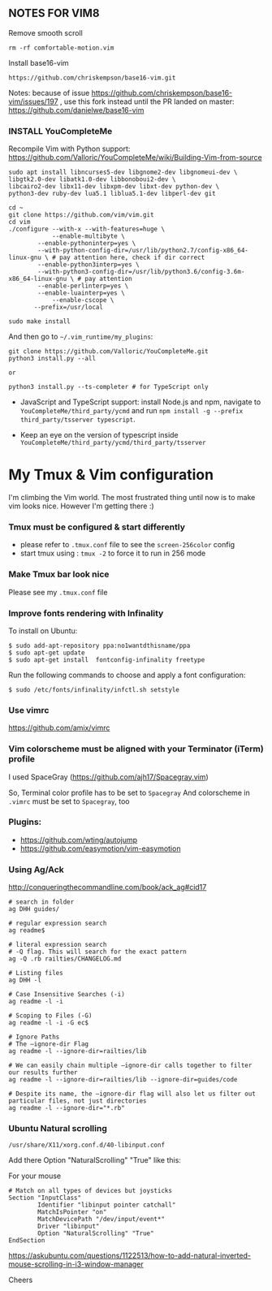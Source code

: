 ## NOTES FOR VIM8

Remove smooth scroll
```
rm -rf comfortable-motion.vim
```

Install base16-vim
```
https://github.com/chriskempson/base16-vim.git
```

Notes: 
because of issue https://github.com/chriskempson/base16-vim/issues/197 , 
use this fork instead until the PR landed on master: https://github.com/danielwe/base16-vim

### INSTALL YouCompleteMe

Recompile Vim with Python support: https://github.com/Valloric/YouCompleteMe/wiki/Building-Vim-from-source

```
sudo apt install libncurses5-dev libgnome2-dev libgnomeui-dev \
libgtk2.0-dev libatk1.0-dev libbonoboui2-dev \
libcairo2-dev libx11-dev libxpm-dev libxt-dev python-dev \
python3-dev ruby-dev lua5.1 liblua5.1-dev libperl-dev git
```

```
cd ~
git clone https://github.com/vim/vim.git
cd vim
./configure --with-x --with-features=huge \
            --enable-multibyte \
	    --enable-pythoninterp=yes \
	    --with-python-config-dir=/usr/lib/python2.7/config-x86_64-linux-gnu \ # pay attention here, check if dir correct
	    --enable-python3interp=yes \
	    --with-python3-config-dir=/usr/lib/python3.6/config-3.6m-x86_64-linux-gnu \ # pay attention
	    --enable-perlinterp=yes \
	    --enable-luainterp=yes \
            --enable-cscope \
	   --prefix=/usr/local

sudo make install
```

And then go to `~/.vim_runtime/my_plugins`:

```
git clone https://github.com/Valloric/YouCompleteMe.git
python3 install.py --all

or 

python3 install.py --ts-completer # for TypeScript only
```

- JavaScript and TypeScript support: install Node.js and npm, navigate to `YouCompleteMe/third_party/ycmd` and run `npm install -g --prefix third_party/tsserver typescript`.

- Keep an eye on the version of typescript inside `YouCompleteMe/third_party/ycmd/third_party/tsserver`



# My Tmux & Vim configuration

I'm climbing the Vim world. The most frustrated thing until now is to make vim looks nice. However I'm getting there :)

### Tmux must be configured & start differently
- please refer to `.tmux.conf` file to see the `screen-256color` config
- start tmux using : `tmux -2` to force it to run in 256 mode

### Make Tmux bar look nice
Please see my `.tmux.conf` file

### Improve fonts rendering with Infinality
To install on Ubuntu:
```
$ sudo add-apt-repository ppa:no1wantdthisname/ppa
$ sudo apt-get update
$ sudo apt-get install  fontconfig-infinality freetype
```
Run the following commands to choose and apply a font configuration:
```
$ sudo /etc/fonts/infinality/infctl.sh setstyle
```

### Use vimrc
https://github.com/amix/vimrc

### Vim colorscheme must be aligned with your Terminator (iTerm) profile

I used SpaceGray (https://github.com/ajh17/Spacegray.vim)

So, Terminal color profile has to be set to `Spacegray`
And colorscheme in `.vimrc` must be set to `Spacegray`, too

### Plugins:

- https://github.com/wting/autojump
- https://github.com/easymotion/vim-easymotion

### Using Ag/Ack
http://conqueringthecommandline.com/book/ack_ag#cid17

```
# search in folder
ag DHH guides/

# regular expression search
ag readme$

# literal expression search
# -Q flag. This will search for the exact pattern
ag -Q .rb railties/CHANGELOG.md
 
# Listing files
ag DHH -l

# Case Insensitive Searches (-i)
ag readme -l -i

# Scoping to Files (-G)
ag readme -l -i -G ec$

# Ignore Paths
# The –ignore-dir Flag
ag readme -l --ignore-dir=railties/lib

# We can easily chain multiple –ignore-dir calls together to filter our results further
ag readme -l --ignore-dir=railties/lib --ignore-dir=guides/code

# Despite its name, the –ignore-dir flag will also let us filter out particular files, not just directories
ag readme -l --ignore-dir="*.rb"
```

### Ubuntu Natural scrolling

`/usr/share/X11/xorg.conf.d/40-libinput.conf`

Add there Option "NaturalScrolling" "True" like this:

For your mouse

```
# Match on all types of devices but joysticks
Section "InputClass"
        Identifier "libinput pointer catchall"
        MatchIsPointer "on"
        MatchDevicePath "/dev/input/event*"
        Driver "libinput"
        Option "NaturalScrolling" "True"
EndSection
```

https://askubuntu.com/questions/1122513/how-to-add-natural-inverted-mouse-scrolling-in-i3-window-manager

Cheers
